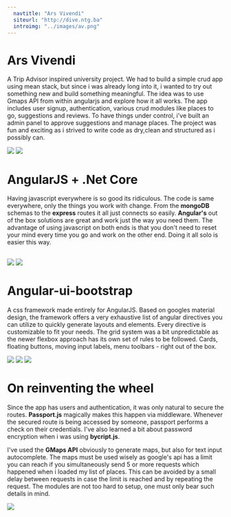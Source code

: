 ```yaml
---
  navtitle: "Ars Vivendi"
  siteurl: "http://dive.ntg.ba"
  introimg: "../images/av.png"
---
```


# Ars Vivendi

A Trip Advisor inspired university project. We had to build a simple crud app using mean stack, but since i was already long into it, i wanted to try out something new and build something meaningful. The idea was to use Gmaps API from within angularjs and explore how it all works. The app includes user signup, authentication, various crud modules like places to go, suggestions and reviews. To have things under control, i've built an admin panel to approve suggestions and manage places. The project was fun and exciting as i strived to write code as dry,clean and structured as i possibly can.

<img src="../images/ars-vivendi/av-upcoming.png" class="img-fluid shadow mt-5">
<img src="../images/ars-vivendi/av-events.png" class="img-fluid shadow mt-5 mb-5">

# AngularJS + .Net Core

Having javascript everywhere is so good its ridiculous. The code is same everywhere, only the things you work with change. From the **mongoDB** schemas to the **express** routes it all just connects so easily. **Angular's** out of the box solutions are great and work just the way you need them. The advantage of using javascript on both ends is that you don't need to reset your mind every time you go and work on the other end. Doing it all solo is easier this way.

## <i class="devicon-angularjs-plain"></i> <i class="devicon-csharp-plain"></i>

<img src="../images/ars-vivendi/av-event.png" class="img-fluid shadow mt-5">
<img src="../images/ars-vivendi/av-gallery.png" class="img-fluid shadow mt-5 mb-5">

# Angular-ui-bootstrap

A css framework made entirely for AngularJS. Based on googles material design, the framework offers a very exhaustive list of angular directives you can utilize to quickly generate layouts and elements. Every directive is customizable to fit your needs. The grid system was a bit unpredictable as the newer flexbox approach has its own set of rules to be followed. Cards, floating buttons, moving input labels, menu toolbars - right out of the box.

<img src="../images/ars-vivendi/av-users.png" class="img-fluid shadow mt-5">
<img src="../images/ars-vivendi/av-email.png" class="img-fluid shadow mt-5">
<img src="../images/ars-vivendi/av-usluge.png" class="img-fluid shadow mt-5 mb-5">

# On reinventing the wheel

Since the app has users and authentication, it was only natural to secure the routes. **Passport.js** magically makes this happen via middleware. Whenever the secured route is being accessed by someone, passport performs a check on their credentials. I've also learned a bit about password encryption when i was using **bycript.js**.

I've used the **GMaps API** obviously to generate maps, but also for text input autocomplete. The maps must be used wisely as google's api has a limit you can reach if you simultaneously send 5 or more requests which happened when i loaded my list of places. This can be avoided by a small delay between requests in case the limit is reached and by repeating the request. The modules are not too hard to setup, one must only bear such details in mind.

<img src="../images/ars-vivendi/av-profile.png" class="img-fluid shadow mt-5">




